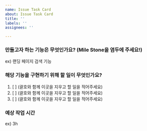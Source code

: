 ```yaml
---
name: Issue Task Card
about: Issue Task Card
title: ''
labels: ''
assignees: ''

---
```


### 만들고자 하는 기능은 무엇인가요? (Mile Stone을 염두에 주세요!)
ex) 랜딩 페이지 검색 기능

### 해당 기능을 구현하기 위해 할 일이 무엇인가요?
1. [ ] (괄호와 함께 이곳을 지우고 할 일을 적어주세요)
2. [ ] (괄호와 함께 이곳을 지우고 할 일을 적어주세요)
3. [ ] (괄호와 함께 이곳을 지우고 할 일을 적어주세요)

### 예상 작업 시간
ex) 3h
